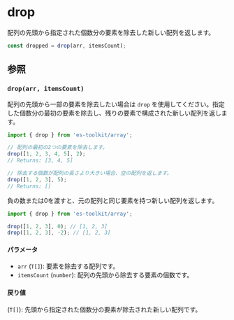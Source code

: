 # drop

配列の先頭から指定された個数分の要素を除去した新しい配列を返します。

```typescript
const dropped = drop(arr, itemsCount);
```

## 参照

### `drop(arr, itemsCount)`

配列の先頭から一部の要素を除去したい場合は `drop` を使用してください。指定した個数分の最初の要素を除去し、残りの要素で構成された新しい配列を返します。

```typescript
import { drop } from 'es-toolkit/array';

// 配列の最初の2つの要素を除去します。
drop([1, 2, 3, 4, 5], 2);
// Returns: [3, 4, 5]

// 除去する個数が配列の長さより大きい場合、空の配列を返します。
drop([1, 2, 3], 5);
// Returns: []
```

負の数または0を渡すと、元の配列と同じ要素を持つ新しい配列を返します。

```typescript
import { drop } from 'es-toolkit/array';

drop([1, 2, 3], 0); // [1, 2, 3]
drop([1, 2, 3], -2); // [1, 2, 3]
```

#### パラメータ

- `arr` (`T[]`): 要素を除去する配列です。
- `itemsCount` (`number`): 配列の先頭から除去する要素の個数です。

#### 戻り値

(`T[]`): 先頭から指定された個数分の要素が除去された新しい配列です。
